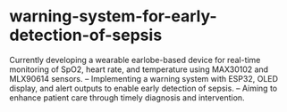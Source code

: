 # warning-system-for-early-detection-of-sepsis
Currently developing a wearable earlobe-based device for real-time monitoring of SpO2, heart rate, and temperature using MAX30102 and MLX90614 sensors. – Implementing a warning system with ESP32, OLED display, and alert outputs to enable early detection of sepsis. – Aiming to enhance patient care through timely diagnosis and intervention.
